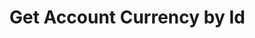 # Get Account Currency by Id

<api-endpoint openapi-path="../../OpenApi/user.openapi.yaml" method="GET" endpoint="/api/v1/accounts/currencies/{id}"/>